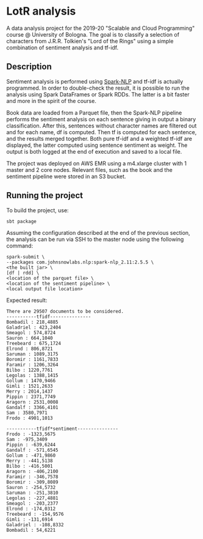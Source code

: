 # LotR analysis

A data analysis project for the 2019-20 "Scalable and Cloud Programming" 
course @ University of Bologna. 
The goal is to classify a selection of characters from J.R.R. Tolkien's "Lord of the Rings"
using a simple combination of sentiment analysis and tf-idf.

## Description

Sentiment analysis is performed using [Spark-NLP](https://github.com/JohnSnowLabs/spark-nlp)
and tf-idf is actually programmed. In order to double-check the result, it is possible to run
the analysis using Spark DataFrames or Spark RDDs. The latter is a bit faster and more in the
spirit of the course.

Book data are loaded from a Parquet file, then the Spark-NLP pipeline performs the sentiment
analysis on each sentence giving in output a binary classification. After this, 
sentences without character names are filtered out and for each name, df is 
computed. Then tf is computed for each sentence, and the results merged together.
Both pure tf-idf and a weighted tf-idf are displayed, the latter computed 
using sentence sentiment as weight.
The output is both logged at the end of execution and saved to a local file.

The project was deployed on AWS EMR using a m4.xlarge cluster with 1 master
and 2 core nodes. Relevant files, such as the book and the sentiment pipeline
were stored in an S3 bucket. 

## Running the project

To build the project, use:
```
sbt package
```
Assuming the configuration described at the end of the previous section,
the analysis can be run via SSH to the master node using the following command:

```
spark-submit \
--packages com.johnsnowlabs.nlp:spark-nlp_2.11:2.5.5 \
<the built jar> \ 
[df | rdd] \ 
<location of the parquet file> \
<location of the sentiment pipeline> \
<local output file location> 
```

Expected result:
```
There are 29507 documents to be considered.
-----------tfidf---------------
Bombadil : 218,4885
Galadriel : 423,2404
Smeagol : 574,8724
Sauron : 664,1040
Treebeard : 675,1724
Elrond : 806,8721
Saruman : 1089,3175
Boromir : 1161,7833
Faramir : 1206,3264
Bilbo : 1220,7761
Legolas : 1388,1415
Gollum : 1470,9466
Gimli : 1521,2633
Merry : 2014,1437
Pippin : 2371,7749
Aragorn : 2531,0008
Gandalf : 3366,4101
Sam : 3580,7971
Frodo : 4901,1013

-----------tfidf*sentiment---------------
Frodo : -1323,5675
Sam : -975,3409
Pippin : -639,6244
Gandalf : -571,6545
Gollum : -471,9860
Merry : -441,5138
Bilbo : -416,5001
Aragorn : -406,2100
Faramir : -346,7578
Boromir : -309,8089
Sauron : -254,5732
Saruman : -251,3810
Legolas : -227,4881
Smeagol : -203,2377
Elrond : -174,0312
Treebeard : -154,9576
Gimli : -131,6914
Galadriel : -108,8332
Bombadil : 54,6221
```
